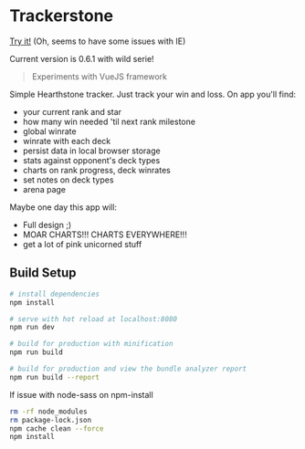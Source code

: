# Trackerstone

<a target="_blank" href="https://keiwen.github.io/Trackerstone/">Try it!</a> (Oh, seems to have some issues with IE)

Current version is 0.6.1 with wild serie!

> Experiments with VueJS framework

Simple Hearthstone tracker. Just track your win and loss. On app you'll find:
- your current rank and star
- how many win needed 'til next rank milestone
- global winrate
- winrate with each deck
- persist data in local browser storage
- stats against opponent's deck types
- charts on rank progress, deck winrates
- set notes on deck types
- arena page

Maybe one day this app will:
- Full design ;)
- MOAR CHARTS!!! CHARTS EVERYWHERE!!!
- get a lot of pink unicorned stuff

## Build Setup

``` bash
# install dependencies
npm install

# serve with hot reload at localhost:8080
npm run dev

# build for production with minification
npm run build

# build for production and view the bundle analyzer report
npm run build --report
```
If issue with node-sass on npm-install
``` bash
rm -rf node_modules
rm package-lock.json
npm cache clean --force
npm install
```
